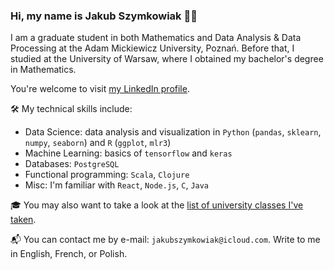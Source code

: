 ### Hi, my name is Jakub Szymkowiak 🙋‍♂️

I am a graduate student in both Mathematics and Data Analysis & Data Processing at the Adam Mickiewicz University, Poznań. Before that, I studied at the University of Warsaw, where I obtained my bachelor's degree in Mathematics. 

You're welcome to visit [my LinkedIn profile](https://www.linkedin.com/in/jakubszymkowiak/).

🛠️ My technical skills include:

- Data Science: data analysis and visualization in ``Python`` (``pandas``, ``sklearn``, ``numpy``, ``seaborn``) and ``R`` (``ggplot``, ``mlr3``)
- Machine Learning: basics of ``tensorflow`` and ``keras``
- Databases: ``PostgreSQL``
- Functional programming: ``Scala``, ``Clojure``
- Misc: I'm familiar with ``React``, ``Node.js``, ``C``, ``Java``

🎓 You may also want to take a look at the [list of university classes I've taken](https://jakub-szymkowiak.github.io/education/).

📬 You can contact me by e-mail: ``jakubszymkowiak@icloud.com``. Write to me in English, French, or Polish. 
